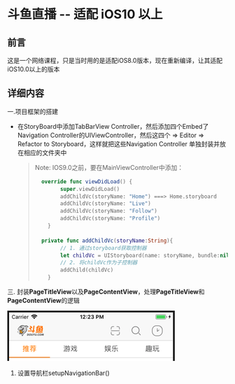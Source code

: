 # 斗鱼直播 -- 适配 iOS10 以上

## 前言

这是一个网络课程，只是当时用的是适配iOS8.0版本，现在重新编译，让其适配iOS10.0以上的版本



## 详细内容

一.项目框架的搭建

* 在StoryBoard中添加TabBarView Controller，然后添加四个Embed了Navigation Controller的UIViewController，然后这四个  => Editor => Refactor to Storyboard，这样就把这些Navigation Controller 单独封装并放在相应的文件夹中

  > Note: IOS9.0之前，要在MainViewController中添加：
  >
  > ```swift
  >   override func viewDidLoad() {
  >         super.viewDidLoad()
  >         addChildVc(storyName: "Home") ===> Home.storyboard 
  >         addChildVc(storyName: "Live")
  >         addChildVc(storyName: "Follow")
  >         addChildVc(storyName: "Profile")
  >     }
  > 
  >   private func addChildVc(storyName:String){
  >         // 1. 通过storyboard获取控制器
  >         let childVc = UIStoryboard(name: storyName, bundle:nil).instantiateInitialViewController()!
  >         // 2. 将childVc作为子控制器
  >         addChild(childVc)
  >     }
  > ```
  >
  >

三. 封装**PageTitleView**以及**PageContentView**，处理**PageTitleView**和**PageContentView**的逻辑

![](./Resource/PageTitleView.png)

1. 设置导航栏setupNavigationBar()

